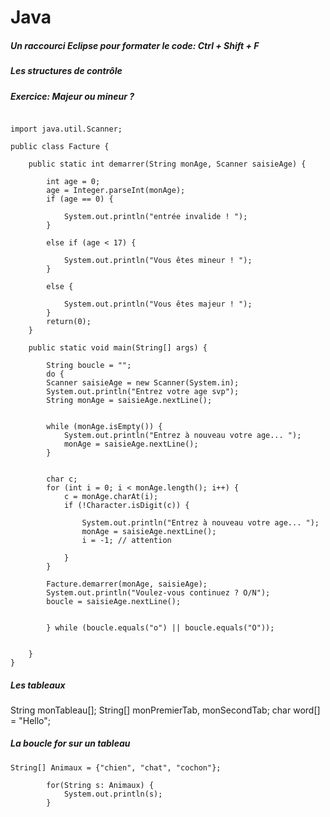 # Java
##### Un raccourci Eclipse pour formater le code: Ctrl + Shift + F
##### Les structures de contrôle
##### Exercice: Majeur ou mineur ?

```

import java.util.Scanner;

public class Facture {

	public static int demarrer(String monAge, Scanner saisieAge) {

		int age = 0;
		age = Integer.parseInt(monAge);
		if (age == 0) {

			System.out.println("entrée invalide ! ");
		}

		else if (age < 17) {

			System.out.println("Vous êtes mineur ! ");
		}

		else {

			System.out.println("Vous êtes majeur ! ");
		}
		return(0);
	}

	public static void main(String[] args) {

		String boucle = "";
		do {
		Scanner saisieAge = new Scanner(System.in);
		System.out.println("Entrez votre age svp");
		String monAge = saisieAge.nextLine();
		

		while (monAge.isEmpty()) {
			System.out.println("Entrez à nouveau votre age... ");
			monAge = saisieAge.nextLine();
		}

		
		char c;
		for (int i = 0; i < monAge.length(); i++) {
			c = monAge.charAt(i);
			if (!Character.isDigit(c)) {

				System.out.println("Entrez à nouveau votre age... ");
				monAge = saisieAge.nextLine();
				i = -1; // attention

			}
		}

		Facture.demarrer(monAge, saisieAge);
		System.out.println("Voulez-vous continuez ? O/N");
		boucle = saisieAge.nextLine();
		
		
		} while (boucle.equals("o") || boucle.equals("O"));
			

	}
}

```

##### Les tableaux
String monTableau[];
String[] monPremierTab, monSecondTab;
char word[] = "Hello";

##### La boucle for sur un tableau
```
String[] Animaux = {"chien", "chat", "cochon"};
		
		for(String s: Animaux) {
			System.out.println(s);
		}
```

